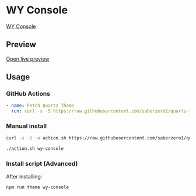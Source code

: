 # WY Console

[WY Console](https://www.buymeacoffee.com/Satchelmouth)

## Preview

[Open live preview](https://quartz-themes.github.io/wy-console/)

## Usage

### GitHub Actions

```yaml
- name: Fetch Quartz Theme
  run: curl -s -S https://raw.githubusercontent.com/saberzero1/quartz-themes/master/action.sh | bash -s -- wy-console
```

### Manual install

```bash
curl -s -S -o action.sh https://raw.githubusercontent.com/saberzero1/quartz-themes/master/action.sh

./action.sh wy-console
```

### Install script (Advanced)

After installing:

```bash
npm run theme wy-console
```
